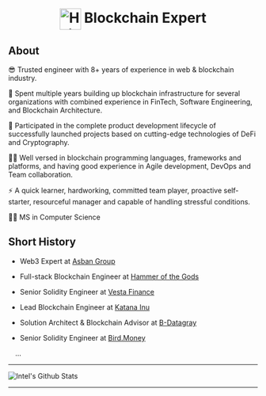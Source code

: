 <h1 align="center"><img align="center" width="43" alt="Hi there!" src="https://raw.githubusercontent.com/MartinHeinz/MartinHeinz/master/wave.gif" /> Blockchain Expert</h1>

## About

😎 Trusted engineer with 8+ years of experience in web & blockchain industry.

🔭 Spent multiple years building up blockchain infrastructure for several organizations with combined experience in FinTech, Software Engineering, and Blockchain Architecture.

🚀 Participated in the complete product development lifecycle of successfully launched projects based on cutting-edge technologies of DeFi and Cryptography.

👨‍💻 Well versed in blockchain programming languages, frameworks and platforms,  and having good experience in Agile development, DevOps and Team collaboration.

⚡ A quick learner, hardworking, committed team player, proactive self-starter, resourceful manager and capable of handling stressful conditions.

👨‍🎓 MS in Computer Science

## Short History

- Web3 Expert at <a href="https://asban.com">Asban Group</a>

- Full-stack Blockchain Engineer at <a href="https://github.com/hotg-ai">Hammer of the Gods</a>

- Senior Solidity Engineer at <a href="https://github.com/vesta-finance">Vesta Finance</a>

- Lead Blockchain Engineer at <a href="https://github.com/katanainu">Katana Inu</a>

- Solution Architect & Blockchain Advisor at <a href="https://github.com/Datagen-Project">B-Datagray</a>

- Senior Solidity Engineer at <a href="https://github.com/bird-money">Bird.Money</a>

&emsp;...

--- 

<img align="center" alt="Intel's Github Stats" src="https://github-readme-stats.vercel.app/api?username=IntelMin&show_icons=true&hide_border=true&theme=dark" />

---
